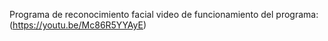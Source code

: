 Programa de reconocimiento facial
video de funcionamiento del programa: (https://youtu.be/Mc86R5YYAyE)
